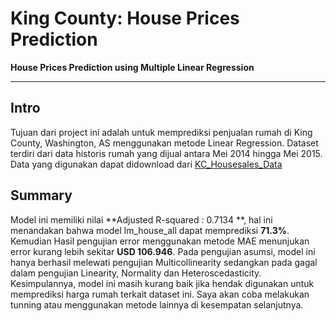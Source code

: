 # King County: House Prices Prediction
**House Prices Prediction using Multiple Linear Regression**

***


## Intro
Tujuan dari project ini adalah untuk memprediksi penjualan rumah di King County, Washington, AS menggunakan metode Linear Regression. Dataset terdiri dari data historis rumah yang dijual antara Mei 2014 hingga Mei 2015. Data yang digunakan dapat didownload dari [KC_Housesales_Data](https://www.kaggle.com/swathiachath/kc-housesales-data)


## Summary

Model ini memiliki nilai **Adjusted R-squared : 0.7134 **, hal ini menandakan bahwa model lm_house_all dapat memprediksi **71.3%**. Kemudian Hasil pengujian error menggunakan metode MAE menunjukan error kurang lebih sekitar **USD 106.946**. Pada pengujian asumsi, model ini hanya berhasil melewati pengujian Multicollinearity sedangkan pada gagal dalam pengujian Linearity, Normality dan Heteroscedasticity. Kesimpulannya, model ini masih kurang baik jika hendak digunakan untuk memprediksi harga rumah terkait dataset ini. Saya akan coba melakukan tunning atau menggunakan metode lainnya di kesempatan selanjutnya.

